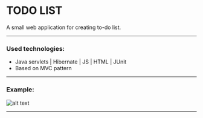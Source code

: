 # TODO LIST

A small web application for creating to-do list.

***
### Used technologies:
- Java servlets  |  Hibernate  |  JS   |  HTML |  JUnit
- Based on MVC pattern
***

### Example:

![alt text](https://user-images.githubusercontent.com/22102712/29724436-24b63240-89d1-11e7-83b8-779720cd242e.jpg)

***
